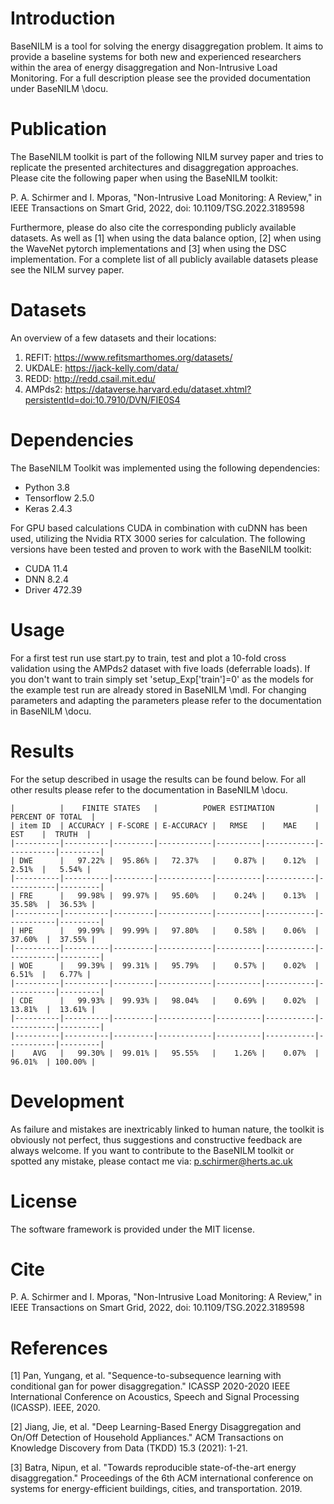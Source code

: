 # Introduction
BaseNILM is a tool for solving the energy disaggregation problem. 
It aims to provide a baseline systems for both new and experienced researchers within 
the area of energy disaggregation and Non-Intrusive Load Monitoring. 
For a full description please see the provided documentation under BaseNILM \docu.

# Publication
The BaseNILM toolkit is part of the following NILM survey paper and tries to 
replicate the presented architectures and disaggregation approaches. 
Please cite the following paper when using the BaseNILM toolkit:

P. A. Schirmer and I. Mporas, "Non-Intrusive Load Monitoring: A Review," in IEEE Transactions on Smart Grid, 2022, doi: 10.1109/TSG.2022.3189598

Furthermore, please do also cite the corresponding publicly available datasets. 
As well as [1] when using the data balance option, [2] when using the WaveNet pytorch 
implementations and [3] when using the DSC implementation. For a complete list of all 
publicly available datasets please see the NILM survey paper.

# Datasets
An overview of a few datasets and their locations:

1) REFIT:  https://www.refitsmarthomes.org/datasets/
2) UKDALE: https://jack-kelly.com/data/
3) REDD:   http://redd.csail.mit.edu/
4) AMPds2: https://dataverse.harvard.edu/dataset.xhtml?persistentId=doi:10.7910/DVN/FIE0S4

# Dependencies
The BaseNILM Toolkit was implemented using the following dependencies:
- Python 3.8
- Tensorflow 2.5.0
- Keras 2.4.3

For GPU based calculations CUDA in combination with cuDNN has been used, 
utilizing the Nvidia RTX 3000 series for calculation. 
The following versions have been tested and proven to work with the BaseNILM toolkit:
- CUDA 11.4
- DNN 8.2.4
- Driver 472.39

# Usage
For a first test run use start.py to train, test and plot a 
10-fold cross validation using the AMPds2 dataset with five loads (deferrable loads). 
If you don't want to train simply set 'setup_Exp['train']=0' as the models 
for the example test run are already stored in BaseNILM \mdl. 
For changing parameters and adapting the parameters please refer to 
the documentation in BaseNILM \docu.

# Results
For the setup described in usage the results can be found below. For all other
results please refer to the documentation in BaseNILM \docu.

	|          |    FINITE STATES   |          POWER ESTIMATION         |   PERCENT OF TOTAL  |
	| item ID  | ACCURACY | F-SCORE | E-ACCURACY |   RMSE   |    MAE    |    EST    |  TRUTH  |
	|----------|----------|---------|------------|----------|-----------|-----------|---------|
	| DWE      |   97.22% |  95.86% |   72.37%   |    0.87% |    0.12%  |    2.51%  |   5.54% |
	|----------|----------|---------|------------|----------|-----------|-----------|---------|
	| FRE      |   99.98% |  99.97% |   95.60%   |    0.24% |    0.13%  |   35.58%  |  36.53% |
	|----------|----------|---------|------------|----------|-----------|-----------|---------|
	| HPE      |   99.99% |  99.99% |   97.80%   |    0.58% |    0.06%  |   37.60%  |  37.55% |
	|----------|----------|---------|------------|----------|-----------|-----------|---------|
	| WOE      |   99.39% |  99.31% |   95.79%   |    0.57% |    0.02%  |    6.51%  |   6.77% |
	|----------|----------|---------|------------|----------|-----------|-----------|---------|
	| CDE      |   99.93% |  99.93% |   98.04%   |    0.69% |    0.02%  |   13.81%  |  13.61% |
	|----------|----------|---------|------------|----------|-----------|-----------|---------|
	|----------|----------|---------|------------|----------|-----------|-----------|---------|
	|    AVG   |   99.30% |  99.01% |   95.55%   |    1.26% |    0.07%  |   96.01%  | 100.00% |

# Development
As failure and mistakes are inextricably linked to human nature, the toolkit is obviously not perfect, 
thus suggestions and constructive feedback are always welcome. If you want to contribute to the BaseNILM 
toolkit or spotted any mistake, please contact me via: p.schirmer@herts.ac.uk

# License
The software framework is provided under the MIT license.

# Cite

P. A. Schirmer and I. Mporas, "Non-Intrusive Load Monitoring: A Review," in IEEE Transactions on Smart Grid, 2022, doi: 10.1109/TSG.2022.3189598

# References
[1] Pan, Yungang, et al. "Sequence-to-subsequence learning with conditional gan for power disaggregation." ICASSP 2020-2020 IEEE International Conference on Acoustics, Speech and Signal Processing (ICASSP). IEEE, 2020.

[2] Jiang, Jie, et al. "Deep Learning-Based Energy Disaggregation and On/Off Detection of Household Appliances." ACM Transactions on Knowledge Discovery from Data (TKDD) 15.3 (2021): 1-21.

[3] Batra, Nipun, et al. "Towards reproducible state-of-the-art energy disaggregation." Proceedings of the 6th ACM international conference on systems for energy-efficient buildings, cities, and transportation. 2019.
